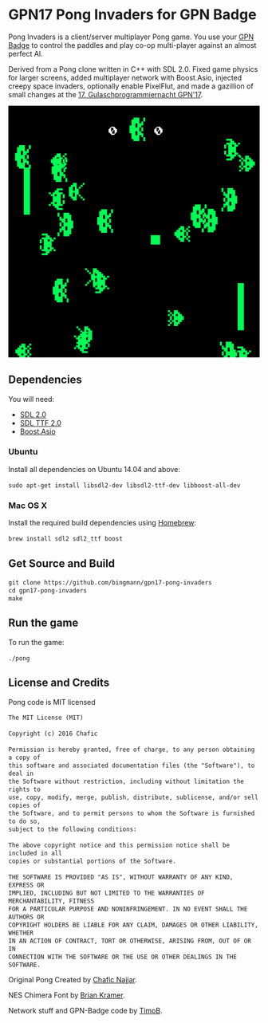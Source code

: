 GPN17 Pong Invaders for GPN Badge
=============

Pong Invaders is a client/server multiplayer Pong game.
You use your [GPN Badge](https://entropia.de/GPN17:Hack_the_Badge) to control the paddles and play co-op multi-player against an almost perfect AI.

Derived from a Pong clone written in C++ with SDL 2.0.
Fixed game physics for larger screens, added multiplayer network with Boost.Asio, injected creepy space invaders, optionally enable PixelFlut, and made a gazillion of small changes at the [17. Gulaschprogrammiernacht GPN'17](https://entropia.de/GPN17).

![Screenshot](screenshot.png)

## Dependencies

You will need:

+ [SDL 2.0](https://www.libsdl.org/)
+ [SDL TTF 2.0](https://www.libsdl.org/projects/SDL_ttf/)
+ [Boost.Asio](http://www.boost.org)

### Ubuntu

Install all dependencies on Ubuntu 14.04 and above:

`sudo apt-get install libsdl2-dev libsdl2-ttf-dev libboost-all-dev`

### Mac OS X

Install the required build dependencies using [Homebrew](http://brew.sh/):

`brew install sdl2 sdl2_ttf boost`

## Get Source and Build

```
git clone https://github.com/bingmann/gpn17-pong-invaders
cd gpn17-pong-invaders
make
```

## Run the game

To run the game:

`./pong`

## License and Credits

Pong code is MIT licensed

```
The MIT License (MIT)

Copyright (c) 2016 Chafic

Permission is hereby granted, free of charge, to any person obtaining a copy of
this software and associated documentation files (the "Software"), to deal in
the Software without restriction, including without limitation the rights to
use, copy, modify, merge, publish, distribute, sublicense, and/or sell copies of
the Software, and to permit persons to whom the Software is furnished to do so,
subject to the following conditions:

The above copyright notice and this permission notice shall be included in all
copies or substantial portions of the Software.

THE SOFTWARE IS PROVIDED "AS IS", WITHOUT WARRANTY OF ANY KIND, EXPRESS OR
IMPLIED, INCLUDING BUT NOT LIMITED TO THE WARRANTIES OF MERCHANTABILITY, FITNESS
FOR A PARTICULAR PURPOSE AND NONINFRINGEMENT. IN NO EVENT SHALL THE AUTHORS OR
COPYRIGHT HOLDERS BE LIABLE FOR ANY CLAIM, DAMAGES OR OTHER LIABILITY, WHETHER
IN AN ACTION OF CONTRACT, TORT OR OTHERWISE, ARISING FROM, OUT OF OR IN
CONNECTION WITH THE SOFTWARE OR THE USE OR OTHER DEALINGS IN THE SOFTWARE.
```

Original Pong Created by [Chafic Najjar](https://github.com/chaficnajjar).

NES Chimera Font by [Brian Kramer](https://www.pkeod.com/).

Network stuff and GPN-Badge code by [TimoB](https://github.com/bingmann/).
